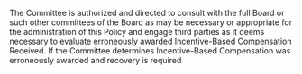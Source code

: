 The  Committee  is  authorized  and  directed  to  consult  with  the  full  Board  or  such  other
committees of the Board as may be necessary or appropriate for the administration of
this  Policy  and  engage  third  parties  as  it  deems  necessary  to  evaluate  erroneously
awarded  Incentive-Based  Compensation  Received.  If  the  Committee  determines
Incentive-Based  Compensation  was  erroneously  awarded  and  recovery  is  required